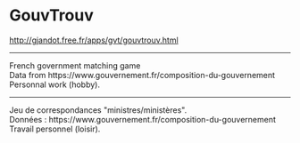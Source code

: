 # GouvTrouv
http://gjandot.free.fr/apps/gvt/gouvtrouv.html
<HR>
French government matching game<BR>
Data from https://www.gouvernement.fr/composition-du-gouvernement<BR>
Personnal work (hobby).<BR>
<HR>
Jeu de correspondances "ministres/ministères".<BR>
Données : https://www.gouvernement.fr/composition-du-gouvernement<BR>
Travail personnel (loisir).<BR>
